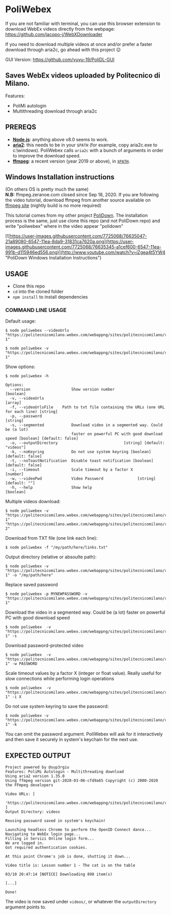 # PoliWebex

If you are not familiar with terminal, you can use this browser extension to download WebEx videos directly from the webpage: https://github.com/jacopo-j/WebXDownloader    

If you need to download multiple videos at once and/or prefer a faster download through aria2c, go ahead with this project 😉

GUI Version: https://github.com/yuyu-19/PoliDL-GUI

## Saves WebEx videos uploaded by Politecnico di Milano.

Features:
 - PoliMi autologin
 - Multithreading download through aria2c


## PREREQS

* [**Node.js**](https://nodejs.org/it/download/): anything above v8.0 seems to work.
* [**aria2**](https://github.com/aria2/aria2/releases): this needs to be in your `$PATH` (for example, copy aria2c.exe to c:\windows). PoliWebex calls `aria2c` with a bunch of arguments in order to improve the download speed.
* [**ffmpeg**](https://www.ffmpeg.org/download.html): a recent version (year 2019 or above), in [`$PATH`](https://www.thewindowsclub.com/how-to-install-ffmpeg-on-windows-10).

## Windows Installation instructions
(On others OS is pretty much the same)\
**N.B:** ffmpeg.zeranoe.com closed since Sep 18, 2020. If you are following the video tutorial, download ffmpeg from another source available on [ffmpeg site](https://www.ffmpeg.org/download.html) (nightly build is no more required)

This tutorial comes from my other project [PoliDown](https://github.com/sup3rgiu/PoliDown). The installation process is the same, just use clone this repo (and not PoliDown repo) and write "poliwebex" where in the video appear "polidown"

[![https://user-images.githubusercontent.com/7725068/76635047-21a89080-6547-11ea-8da9-31831ca7620a.png](https://user-images.githubusercontent.com/7725068/76635345-a1cef600-6547-11ea-991b-d115946ed556.png)](http://www.youtube.com/watch?v=iZgea4t5YW4 "PoliDown Windows Installation Instructions")


## USAGE

* Clone this repo
* `cd` into the cloned folder
* `npm install` to install dependencies

### COMMAND LINE USAGE

Default usage:
```
$ node poliwebex --videoUrls "https://politecnicomilano.webex.com/webappng/sites/politecnicomilano/recording/play/VIDEO-1"

$ node poliwebex -v "https://politecnicomilano.webex.com/webappng/sites/politecnicomilano/recording/play/VIDEO-1"
```

Show options:
```
$ node poliwebex -h

Options:
  --version                  Show version number                       [boolean]
  -v, --videoUrls                                                        [array]
  -f, --videoUrlsFile    Path to txt file containing the URLs (one URL for each line) [string]
  -p, --password                                                        [string]
  -s, --segmented            Download video in a segmented way. Could be (a lot)
                             faster on powerful PC with good download speed [boolean] [default: false]
  -o, --outputDirectory                             [string] [default: "videos"]
  -k, --noKeyring            Do not use system keyring [boolean] [default: false]
  -t, --noToastNotification  Disable toast notification [boolean] [default: false]
  -i, --timeout              Scale timeout by a factor X                [number]
  -w, --videoPwd             Video Password               [string] [default: ""]
  -h, --help                 Show help                                 [boolean]
```

Multiple videos download:
```
$ node poliwebex -v "https://politecnicomilano.webex.com/webappng/sites/politecnicomilano/recording/play/VIDEO-1" "https://politecnicomilano.webex.com/webappng/sites/politecnicomilano/recording/play/VIDEO-2"
```

Download from TXT file (one link each line):
```
$ node poliwebex -f "/my/path/here/links.txt"
```

Output directory (relative or absoulte path):
```
$ node poliwebex -v "https://politecnicomilano.webex.com/webappng/sites/politecnicomilano/recording/play/VIDEO-1" -o "/my/path/here"
```

Replace saved password
```
$ node poliwebex -p MYNEWPASSWORD -v "https://politecnicomilano.webex.com/webappng/sites/politecnicomilano/recording/play/VIDEO-1"
```

Download the video in a segmented way. Could be (a lot) faster on powerful PC with good download speed
```
$ node poliwebex  -v "https://politecnicomilano.webex.com/webappng/sites/politecnicomilano/recording/play/VIDEO-1" -s
```

Download password-protected video
```
$ node poliwebex  -v "https://politecnicomilano.webex.com/webappng/sites/politecnicomilano/recording/play/VIDEO-1" -w PASSWORD
```

Scale timeout values by a factor X (integer or float value). Really useful for slow connections while performing login operations
```
$ node poliwebex  -v "https://politecnicomilano.webex.com/webappng/sites/politecnicomilano/recording/play/VIDEO-1" -i X
```

Do not use system keyring to save the password:
```
$ node poliwebex -v "https://politecnicomilano.webex.com/webappng/sites/politecnicomilano/recording/play/VIDEO-1" -k
```

You can omit the password argument. PoliWebex will ask for it interactively and then save it securely in system's keychain for the next use.

## EXPECTED OUTPUT

```
Project powered by @sup3rgiu
Features: PoliMi Autologin - Multithreading download
Using aria2 version 1.35.0
Using ffmpeg version git-2020-03-06-cfd9a65 Copyright (c) 2000-2020 the FFmpeg developers

Video URLs: [
  'https://politecnicomilano.webex.com/webappng/sites/politecnicomilano/recording/play/b569e996f56740a3bc9bfd2637713779'
]
Output Directory: videos

Reusing password saved in system's keychain!

Launching headless Chrome to perform the OpenID Connect dance...
Navigating to WebEx login page...
Filling in Servizi Online login form...
We are logged in.
Got required authentication cookies.

At this point Chrome's job is done, shutting it down...

Video title is: Lesson number 1 - The cat is on the table

03/10 20:47:14 [NOTICE] Downloading 898 item(s)

[...]

Done!
```

The video is now saved under `videos/`, or whatever the `outputDirectory` argument points to.
